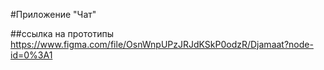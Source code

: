 #Приложение "Чат"

##ссылка на прототипы https://www.figma.com/file/OsnWnpUPzJRJdKSkP0odzR/Djamaat?node-id=0%3A1

